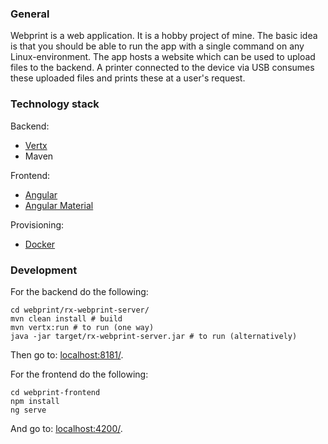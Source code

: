 ### General ###
Webprint is a web application. It is a hobby project of mine. The basic idea is that you should be able to run the app with a single command on any Linux-environment. The app hosts a website which can be used to upload files to the backend. A printer connected to the device via USB consumes these uploaded files and prints these at a user's request.

### Technology stack
Backend:
- [Vertx](vertx.io)
- Maven

Frontend:
- [Angular](https://angular.io/)
- [Angular Material](https://material.angular.io/)

Provisioning:
- [Docker](https://www.docker.com/)

### Development ###

For the backend do the following:

    cd webprint/rx-webprint-server/
    mvn clean install # build
    mvn vertx:run # to run (one way)
    java -jar target/rx-webprint-server.jar # to run (alternatively)

Then go to: [localhost:8181/](http://localhost:8181).

For the frontend do the following:

    cd webprint-frontend
    npm install
    ng serve

And go to: [localhost:4200/](http://localhost:4200).
